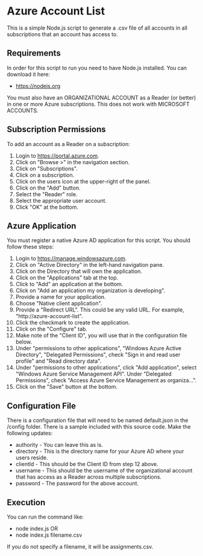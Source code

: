 # Azure Account List
This is a simple Node.js script to generate a .csv file of all accounts in all subscriptions that an account has access to.

## Requirements
In order for this script to run you need to have Node.js installed. You can download it here:
* https://nodejs.org

You must also have an ORGANIZATIONAL ACCOUNT as a Reader (or better) in one or more Azure subscriptions. This does not work with MICROSOFT ACCOUNTS.

## Subscription Permissions
To add an account as a Reader on a subscription:
1. Login to https://portal.azure.com.
2. Click on "Browse >" in the navigation section.
3. Click on "Subscriptions".
4. Click on a subscription.
5. Click on the users icon at the upper-right of the panel.
6. Click on the "Add" button.
7. Select the "Reader" role.
8. Select the appropriate user account.
9. Click "OK" at the bottom.

## Azure Application
You must register a native Azure AD application for this script. You should follow these steps:

1. Login to https://manage.windowsazure.com.
2. Click on "Active Directory" in the left-hand navigation pane.
3. Click on the Directory that will own the application.
4. Click on the "Applications" tab at the top.
5. Click to "Add" an application at the bottom.
6. Click on "Add an application my organization is developing".
7. Provide a name for your application.
8. Choose "Native client application".
9. Provide a "Redirect URL". This could be any valid URL. For example, "http://azure-account-list".
10. Click the checkmark to create the application.
11. Click on the "Configure" tab.
12. Make note of the "Client ID", you will use that in the configuration file below.
13. Under "permissions to other applications", "Windows Azure Active Directory", "Delegated Permissions", check "Sign in and read user profile" and "Read directory data".
13. Under "permissions to other applications", click "Add application", select "Windows Azure Service Management API". Under "Delegated Permissions", check "Access Azure Service Management as organiza...".
14. Click on the "Save" button at the bottom.

## Configuration File
There is a configuration file that will need to be named default.json in the /config folder. There is a sample included with this source code. Make the following updates:

* authority - You can leave this as is.
* directory - This is the directory name for your Azure AD where your users reside.
* clientId - This should be the Client ID from step 12 above.
* username - This should be the username of the organizational account that has access as a Reader across multiple subscriptions.
* password - The password for the above account.

## Execution
You can run the command like:
* node index.js
OR
* node index.js filename.csv

If you do not specify a filename, it will be assignments.csv.
